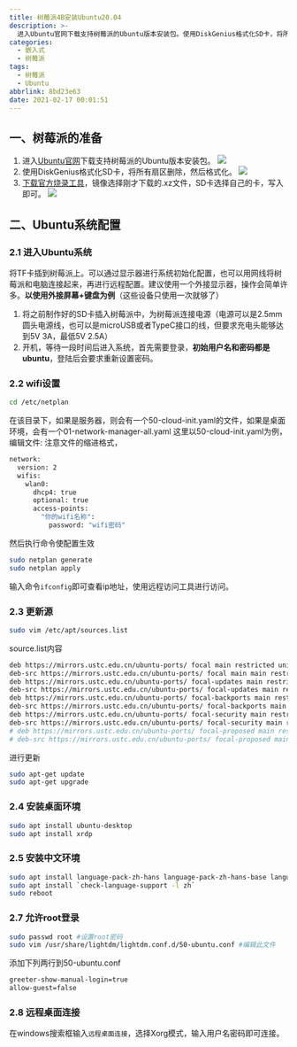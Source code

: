 ```yaml
---
title: 树莓派4B安装Ubuntu20.04
description: >-
  进入Ubuntu官网下载支持树莓派的Ubuntu版本安装包。使用DiskGenius格式化SD卡，将所有扇区删除，然后格式化。下载官方烧录工具，镜像选择刚才下载的.xz文件，SD卡选择自己的卡，写入即可。然后进行ubuntu环境配置……
categories:
  - 嵌入式
  - 树莓派
tags:
  - 树莓派
  - Ubuntu
abbrlink: 8bd23e63
date: 2021-02-17 00:01:51
---
```







## 一、树莓派的准备
1. 进入[Ubuntu官网](http://cdimage.ubuntu.com/ubuntu/releases/20.04/release/)下载支持树莓派的Ubuntu版本安装包。
![](https://img.mahaofei.com/img/202112231639061-raspberrypi-ubuntu20-1.png)
2. 使用DiskGenius格式化SD卡，将所有扇区删除，然后格式化。
![](https://img.mahaofei.com/img/202112231639964-raspberrypi-ubuntu20-2.png)
3. [下载官方烧录工具](https://downloads.raspberrypi.org/imager/imager.exe)，镜像选择刚才下载的.xz文件，SD卡选择自己的卡，写入即可。
![](https://img.mahaofei.com/img/202112231639079-raspberrypi-ubuntu20-3.png)
## 二、Ubuntu系统配置
### 2.1 进入Ubuntu系统
将TF卡插到树莓派上。可以通过显示器进行系统初始化配置，也可以用网线将树莓派和电脑连接起来，再进行远程配置。建议使用一个外接显示器，操作会简单许多。**以使用外接屏幕+键盘为例**（这些设备只使用一次就够了）
1. 将之前制作好的SD卡插入树莓派中，为树莓派连接电源（电源可以是2.5mm圆头电源线，也可以是microUSB或者TypeC接口的线，但要求充电头能够达到5V 3A，最低5V 2.5A）
2. 开机，等待一段时间后进入系统，首先需要登录，**初始用户名和密码都是ubuntu**，登陆后会要求重新设置密码。

### 2.2 wifi设置

```bash
cd /etc/netplan
```
在该目录下，如果是服务器，则会有一个50-cloud-init.yaml的文件，如果是桌面环境，会有一个01-network-manager-all.yaml
这里以50-cloud-init.yaml为例，编辑文件:
注意文件的缩进格式，
```bash
network:
  version: 2
  wifis:
    wlan0:
      dhcp4: true
      optional: true
      access-points:
        "你的wifi名称":
          password: "wifi密码"
```
然后执行命令使配置生效
```bash
sudo netplan generate
sudo netplan apply
```
输入命令`ifconfig`即可查看ip地址，使用远程访问工具进行访问。
### 2.3 更新源
```bash
sudo vim /etc/apt/sources.list
```
source.list内容
```bash
deb https://mirrors.ustc.edu.cn/ubuntu-ports/ focal main restricted universe multiverse
deb-src https://mirrors.ustc.edu.cn/ubuntu-ports/ focal main main restricted universe multiverse
deb https://mirrors.ustc.edu.cn/ubuntu-ports/ focal-updates main restricted universe multiverse
deb-src https://mirrors.ustc.edu.cn/ubuntu-ports/ focal-updates main restricted universe multiverse
deb https://mirrors.ustc.edu.cn/ubuntu-ports/ focal-backports main restricted universe multiverse
deb-src https://mirrors.ustc.edu.cn/ubuntu-ports/ focal-backports main restricted universe multiverse
deb https://mirrors.ustc.edu.cn/ubuntu-ports/ focal-security main restricted universe multiverse
deb-src https://mirrors.ustc.edu.cn/ubuntu-ports/ focal-security main restricted universe multiverse
# deb https://mirrors.ustc.edu.cn/ubuntu-ports/ focal-proposed main restricted universe multiverse
# deb-src https://mirrors.ustc.edu.cn/ubuntu-ports/ focal-proposed main restricted universe multiverse
```
进行更新
```bash
sudo apt-get update
sudo apt-get upgrade
```
### 2.4 安装桌面环境
```bash
sudo apt install ubuntu-desktop
sudo apt install xrdp
```
### 2.5 安装中文环境
```bash
sudo apt install language-pack-zh-hans language-pack-zh-hans-base language-pack-gnome-zh-hans language-pack-gnome-zh-hans-base
sudo apt install `check-language-support -l zh`
sudo reboot
```
### 2.7 允许root登录
```bash
sudo passwd root #设置root密码
sudo vim /usr/share/lightdm/lightdm.conf.d/50-ubuntu.conf #编辑此文件
```
添加下列两行到50-ubuntu.conf
```bash
greeter-show-manual-login=true
allow-guest=false
```
### 2.8 远程桌面连接
在windows搜索框输入`远程桌面连接`，选择Xorg模式，输入用户名密码即可连接。